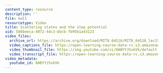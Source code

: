 ```yaml
---
content_type: resource
description: ''
file: null
resourcetype: Video
title: Scattering states and the step potential
uid: 586beeca-4072-4dc3-bbcb-fb95b1a43123
video_files:
  archive_url: https://archive.org/download/MIT8.04S16/MIT8_04S16_lec15_s4_300k.mp4
  video_captions_file: https://open-learning-course-data-rc.s3.amazonaws.com/8-04-quantum-physics-i-spring-2016/5d735a57cf2a53559c769727ae7c7627_0ABYYJSvkVk.vtt
  video_thumbnail_file: https://img.youtube.com/vi/0ABYYJSvkVk/default.jpg
  video_transcript_file: https://open-learning-course-data-rc.s3.amazonaws.com/8-04-quantum-physics-i-spring-2016/f8345214a860a31679ed6b4b538f0fa9_0ABYYJSvkVk.pdf
video_metadata:
  youtube_id: 0ABYYJSvkVk
---
```

